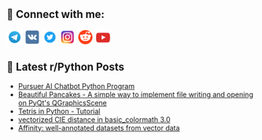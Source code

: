 ## 🔎 Connect with me:
[<img src="https://github.com/bullbesh/bullbesh/blob/main/images/Telegram.png" width="32" height="32" />](https://t.me/bullbesh)
[<img src="https://github.com/bullbesh/bullbesh/blob/main/images/VK.png" width="32" height="32" />](https://vk.com/bullbesh)
[<img src="https://github.com/bullbesh/bullbesh/blob/main/images/Twitter.png" width="32" height="32" />](https://twitter.com/bullbesh1)
[<img src="https://github.com/bullbesh/bullbesh/blob/main/images/Instagram.png" width="32" height="32" />](https://www.instagram.com/bullbesh)
[<img src="https://github.com/bullbesh/bullbesh/blob/main/images/Reddit.png" width="32" height="32" />](https://www.reddit.com/user/bullbesh)
[<img src="https://github.com/bullbesh/bullbesh/blob/main/images/YouTube.png" width="32" height="32" />](https://www.youtube.com/channel/UCtfjRs6uzgq5mfm8S06WTcg)

## 📕 Latest r/Python Posts
<!-- BLOG-POST-LIST:START -->
- [Pursuer AI Chatbot Python Program](https://www.reddit.com/r/Python/comments/1ezopky/pursuer_ai_chatbot_python_program/)
- [Beautiful Pancakes - A simple way to implement file writing and opening on PyQt&#39;s QGraphicsScene](https://www.reddit.com/r/Python/comments/1eznfvj/beautiful_pancakes_a_simple_way_to_implement_file/)
- [Tetris in Python - Tutorial](https://www.reddit.com/r/Python/comments/1ezjm77/tetris_in_python_tutorial/)
- [vectorized CIE distance in basic_colormath 3.0](https://www.reddit.com/r/Python/comments/1ezjfx2/vectorized_cie_distance_in_basic_colormath_30/)
- [Affinity: well-annotated datasets from vector data](https://www.reddit.com/r/Python/comments/1ezfuyn/affinity_wellannotated_datasets_from_vector_data/)
<!-- BLOG-POST-LIST:END -->
